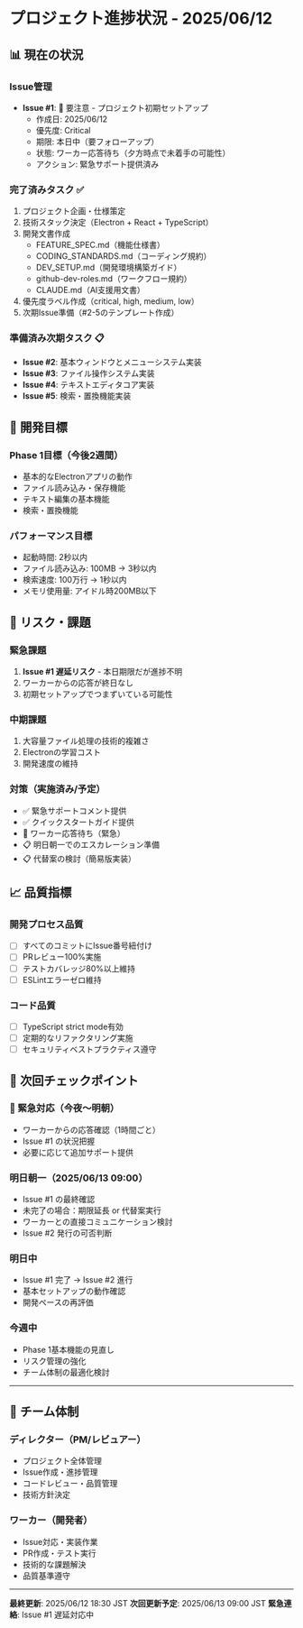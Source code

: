 # プロジェクト進捗状況 - 2025/06/12

## 📊 現在の状況

### Issue管理
- **Issue #1**: 🔴 要注意 - プロジェクト初期セットアップ
  - 作成日: 2025/06/12
  - 優先度: Critical
  - 期限: 本日中（要フォローアップ）
  - 状態: ワーカー応答待ち（夕方時点で未着手の可能性）
  - アクション: 緊急サポート提供済み

### 完了済みタスク ✅
1. プロジェクト企画・仕様策定
2. 技術スタック決定（Electron + React + TypeScript）
3. 開発文書作成
   - FEATURE_SPEC.md（機能仕様書）
   - CODING_STANDARDS.md（コーディング規約）
   - DEV_SETUP.md（開発環境構築ガイド）
   - github-dev-roles.md（ワークフロー規約）
   - CLAUDE.md（AI支援用文書）
4. 優先度ラベル作成（critical, high, medium, low）
5. 次期Issue準備（#2-5のテンプレート作成）

### 準備済み次期タスク 📋
- **Issue #2**: 基本ウィンドウとメニューシステム実装
- **Issue #3**: ファイル操作システム実装
- **Issue #4**: テキストエディタコア実装
- **Issue #5**: 検索・置換機能実装

## 🎯 開発目標

### Phase 1目標（今後2週間）
- 基本的なElectronアプリの動作
- ファイル読み込み・保存機能
- テキスト編集の基本機能
- 検索・置換機能

### パフォーマンス目標
- 起動時間: 2秒以内
- ファイル読み込み: 100MB → 3秒以内
- 検索速度: 100万行 → 1秒以内
- メモリ使用量: アイドル時200MB以下

## 🚨 リスク・課題

### 緊急課題
1. **Issue #1 遅延リスク** - 本日期限だが進捗不明
2. ワーカーからの応答が終日なし
3. 初期セットアップでつまずいている可能性

### 中期課題
1. 大容量ファイル処理の技術的複雑さ
2. Electronの学習コスト
3. 開発速度の維持

### 対策（実施済み/予定）
- ✅ 緊急サポートコメント提供
- ✅ クイックスタートガイド提供
- 🔄 ワーカー応答待ち（緊急）
- 📋 明日朝一でのエスカレーション準備
- 📋 代替案の検討（簡易版実装）

## 📈 品質指標

### 開発プロセス品質
- [ ] すべてのコミットにIssue番号紐付け
- [ ] PRレビュー100%実施
- [ ] テストカバレッジ80%以上維持
- [ ] ESLintエラーゼロ維持

### コード品質
- [ ] TypeScript strict mode有効
- [ ] 定期的なリファクタリング実施
- [ ] セキュリティベストプラクティス遵守

## 📅 次回チェックポイント

### 🚨 緊急対応（今夜～明朝）
- ワーカーからの応答確認（1時間ごと）
- Issue #1 の状況把握
- 必要に応じて追加サポート提供

### 明日朝一（2025/06/13 09:00）
- Issue #1 の最終確認
- 未完了の場合：期限延長 or 代替案実行
- ワーカーとの直接コミュニケーション検討
- Issue #2 発行の可否判断

### 明日中
- Issue #1 完了 → Issue #2 進行
- 基本セットアップの動作確認
- 開発ペースの再評価

### 今週中
- Phase 1基本機能の見直し
- リスク管理の強化
- チーム体制の最適化検討

---

## 🎉 チーム体制

### ディレクター（PM/レビュアー）
- プロジェクト全体管理
- Issue作成・進捗管理
- コードレビュー・品質管理
- 技術方針決定

### ワーカー（開発者）
- Issue対応・実装作業
- PR作成・テスト実行
- 技術的な課題解決
- 品質基準遵守

---

**最終更新**: 2025/06/12 18:30 JST
**次回更新予定**: 2025/06/13 09:00 JST
**緊急連絡**: Issue #1 遅延対応中